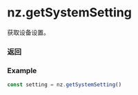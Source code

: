 # nz.getSystemSetting

获取设备设置。

### 返回

<Results :data="results" />

### Example

```ts
const setting = nz.getSystemSetting()
```

<script setup>
const results = [
  {
    name: 'bluetoothEnabled',
    type: 'boolean',
    desc: '蓝牙的系统开关',
    version: '0.1.0',
  },
  {
    name: 'locationEnabled',
    type: 'boolean',
    desc: '地理位置的系统开关',
    version: '0.1.0',
  },
  {
    name: 'wifiEnabled',
    type: 'boolean',
    desc: 'Wi-Fi 的系统开关',
    version: '0.1.0',
  },
  {
    name: 'deviceOrientation',
    type: 'string',
    desc: '设备方向',
    version: '0.1.0',
    values: [
      { value: "portrait", desc: "竖屏" },
      { value: "landscape", desc: "横屏" },
    ]
  },
]

</script>
